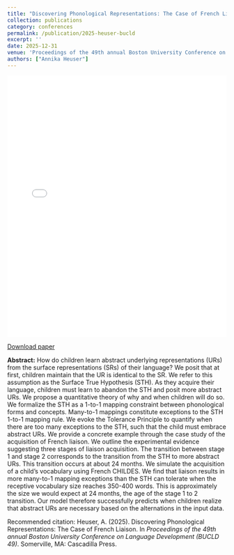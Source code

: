 ```yaml
---
title: "Discovering Phonological Representations: The Case of French Liaison"
collection: publications
category: conferences
permalink: /publication/2025-heuser-bucld
excerpt: ''
date: 2025-12-31
venue: 'Proceedings of the 49th annual Boston University Conference on Language Development (BUCLD 49)'
authors: ["Annika Heuser"]
---
```


<iframe
  src="/files/heuser-bucld25.pdf"
  width="100%"
  height="600px"
  style="border: none;">
</iframe>

<a href="/files/heuser-bucld25.pdf">Download paper</a>

**Abstract:** How do children learn abstract underlying representations (URs) from the surface representations (SRs) of their language? We posit that at first, children maintain that the UR is identical to the SR. We refer to this assumption as the Surface True Hypothesis (STH). As they acquire their language, children must learn to abandon the STH and posit more abstract URs. We propose a quantitative theory of why and when children will do so. We formalize the STH as a 1-to-1 mapping constraint between phonological forms and concepts. Many-to-1 mappings constitute exceptions to the STH 1-to-1 mapping rule. We evoke the Tolerance Principle to quantify when there are too many exceptions to the STH, such that the child must embrace abstract URs. We provide a concrete example through the case study of the acquisition of French liaison. We outline the experimental evidence suggesting three stages of liaison acquisition. The transition between stage 1 and stage 2 corresponds to the transition from the STH to more abstract URs. This transition occurs at about 24 months. We simulate the acquisition of a child’s vocabulary using French CHILDES. We find that liaison results in more many-to-1 mapping exceptions than the STH can tolerate when the receptive vocabulary size reaches 350-400 words. This is approximately the size we would expect at 24 months, the age of the stage 1 to 2 transition. Our model therefore successfully predicts when children realize that abstract URs are necessary based on the alternations in the input data.

Recommended citation: Heuser, A. (2025). Discovering Phonological Representations: The Case of French Liaison. In <i>Proceedings of the 49th annual Boston University Conference on Language Development (BUCLD 49)</i>. Somerville, MA: Cascadilla Press.

<!---
citation: 'Heuser, A. (2025). "Discovering Phonological Representations: The Case of French Liaison." <i>In Proceedings of the 49th annual Boston University Conference on Language Development (BUCLD 49)</i>. Somerville, MA: Cascadilla Press.'
-->